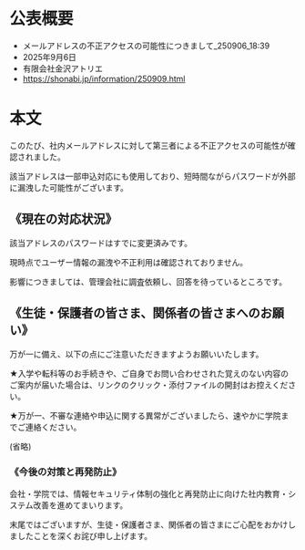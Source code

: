 # 公表概要
- メールアドレスの不正アクセスの可能性につきまして_250906_18:39
- 2025年9月6日
- 有限会社金沢アトリエ
- https://shonabi.jp/information/250909.html

# 本文
このたび、社内メールアドレスに対して第三者による不正アクセスの可能性が確認されました。

該当アドレスは一部申込対応にも使用しており、短時間ながらパスワードが外部に漏洩した可能性がございます。

## 《現在の対応状況》
該当アドレスのパスワードはすでに変更済みです。

現時点でユーザー情報の漏洩や不正利用は確認されておりません。

影響につきましては、管理会社に調査依頼し、回答を待っているところです。

## 《生徒・保護者の皆さま、関係者の皆さまへのお願い》
万が一に備え、以下の点にご注意いただきますようお願いいたします。

★入学や転科等のお手続きや、ご自身でお問い合わせされた覚えのない内容のご案内が届いた場合は、リンクのクリック・添付ファイルの開封はお控えください。

★万が一、不審な連絡や申込に関する異常がございましたら、速やかに学院までご連絡ください。

(省略)
  
### 《今後の対策と再発防止》
会社・学院では、情報セキュリティ体制の強化と再発防止に向けた社内教育・システム改善を進めてまいります。

末尾ではございますが、生徒・保護者さま、関係者の皆さまにご心配をおかけしましたことを深くお詫び申し上げます。

